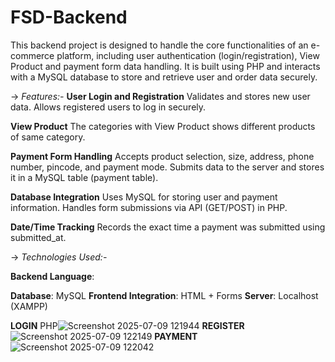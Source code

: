 # FSD-Backend
This backend project is designed to handle the core functionalities of an e-commerce platform, including user authentication (login/registration), View Product and payment form data handling. It is built using PHP and interacts with a MySQL database to store and retrieve user and order data securely.

-> _Features:-_
 **User Login and Registration**
 Validates and stores new user data.
 Allows registered users to log in securely.

 **View Product**
 The categories with View Product shows different products of same category.
 
**Payment Form Handling**
Accepts product selection, size, address, phone number, pincode, and payment mode.
Submits data to the server and stores it in a MySQL table (payment table).

**Database Integration**
Uses MySQL for storing user and payment information.
Handles form submissions via API (GET/POST) in PHP.

**Date/Time Tracking**
Records the exact time a payment was submitted using submitted_at.

-> _Technologies Used:-_

**Backend Language**: 

**Database**: MySQL
**Frontend Integration**: HTML + Forms
**Server**: Localhost (XAMPP)

**LOGIN**
PHP![Screenshot 2025-07-09 121944](https://github.com/user-attachments/assets/68a80069-1440-40a1-9c78-e81becf35ba3)
**REGISTER**
![Screenshot 2025-07-09 122149](https://github.com/user-attachments/assets/ee7ff853-09ab-49c4-bd3c-9bbc8efb122f)
**PAYMENT**
![Screenshot 2025-07-09 122042](https://github.com/user-attachments/assets/b861cb35-be0f-4f9e-be37-55c3eb991eb2)

